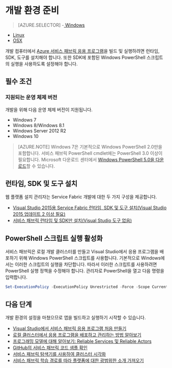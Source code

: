 <properties
   pageTitle="개발 환경 설정 | Microsoft Azure"
   description="런타임, SDK 및 도구를 설치하고 로컬 개발 클러스터를 만듭니다. 이 설정을 마치면 응용 프로그램을 빌드할 수 있습니다."
   services="service-fabric"
   documentationCenter=".net"
   authors="rwike77"
   manager="timlt"
   editor=""/>

<tags
   ms.service="service-fabric"
   ms.devlang="dotNet"
   ms.topic="get-started-article"
   ms.tgt_pltfrm="NA"
   ms.workload="NA"
   ms.date="09/13/2016"
   ms.author="ryanwi"/>

# 개발 환경 준비

> [AZURE.SELECTOR]
-[ Windows](service-fabric-get-started.md)
- [Linux](service-fabric-get-started-linux.md)
- [OSX](service-fabric-get-started-mac.md)

 개발 컴퓨터에서 [Azure 서비스 패브릭 응용 프로그램][1]을 빌드 및 실행하려면 런타임, SDK, 도구를 설치해야 합니다. 또한 SDK에 포함된 Windows PowerShell 스크립트의 실행을 사용하도록 설정해야 합니다.

## 필수 조건
### 지원되는 운영 체제 버전
개발을 위해 다음 운영 체제 버전이 지원됩니다.

- Windows 7
- Windows 8/Windows 8.1
- Windows Server 2012 R2
- Windows 10

>[AZURE.NOTE] Windows 7은 기본적으로 Windows PowerShell 2.0만을 포함합니다. 서비스 패브릭 PowerShell cmdlet에는 PowerShell 3.0 이상이 필요합니다. Microsoft 다운로드 센터에서 [Windows PowerShell 5.0을 다운로드][powershell5-download]할 수 있습니다.

## 런타임, SDK 및 도구 설치

웹 플랫폼 설치 관리자는 Service Fabric 개발에 대한 두 가지 구성을 제공합니다.

- [Visual Studio 2015용 Service Fabric 런타임, SDK 및 도구 설치(Visual Studio 2015 업데이트 2 이상 필요)][full-bundle-vs2015]
- [서비스 패브릭 런타임 및 SDK만 설치(Visual Studio 도구 없음)][core-sdk]

## PowerShell 스크립트 실행 활성화

서비스 패브릭은 로컬 개발 클러스터를 만들고 Visual Studio에서 응용 프로그램을 배포하기 위해 Windows PowerShell 스크립트를 사용합니다. 기본적으로 Windows에서는 이러한 스크립트의 실행을 차단합니다. 따라서 이러한 스크립트를 사용하려면 PowerShell 실행 정책을 수정해야 합니다. 관리자로 PowerShell을 열고 다음 명령을 입력합니다.

```powershell
Set-ExecutionPolicy -ExecutionPolicy Unrestricted -Force -Scope CurrentUser
```

## 다음 단계
개발 환경의 설정을 마쳤으므로 앱을 빌드하고 실행하기 시작할 수 있습니다.

- [Visual Studio에서 서비스 패브릭 응용 프로그램 처음 만들기](service-fabric-create-your-first-application-in-visual-studio.md)
- [로컬 클러스터에서 응용 프로그램을 배포하고 관리하는 방법 알아보기](service-fabric-get-started-with-a-local-cluster.md)
- [프로그래밍 모델에 대해 알아보기: Reliable Services 및 Reliable Actors](service-fabric-choose-framework.md)
- [GitHub의 서비스 패브릭 코드 샘플 확인](https://aka.ms/servicefabricsamples)
- [서비스 패브릭 탐색기를 사용하여 클러스터 시각화](service-fabric-visualizing-your-cluster.md)
- [서비스 패브릭 학습 경로를 따라 플랫폼에 대한 광범위한 소개 가져오기](https://azure.microsoft.com/documentation/learning-paths/service-fabric/)

[1]: http://azure.microsoft.com/campaigns/service-fabric/ "서비스 패브릭 캠페인 페이지"
[2]: http://go.microsoft.com/fwlink/?LinkId=517106 "VS RC"
[full-bundle-vs2015]: http://www.microsoft.com/web/handlers/webpi.ashx?command=getinstallerredirect&appid=MicrosoftAzure-ServiceFabric-VS2015 "VS 2015 WebPI 링크"
[full-bundle-dev15]: http://www.microsoft.com/web/handlers/webpi.ashx?command=getinstallerredirect&appid=MicrosoftAzure-ServiceFabric-Dev15 "Dev15 WebPI 링크"
[core-sdk]: http://www.microsoft.com/web/handlers/webpi.ashx?command=getinstallerredirect&appid=MicrosoftAzure-ServiceFabric-CoreSDK "핵심 SDK WebPI 링크"
[powershell5-download]: https://www.microsoft.com/ko-KR/download/details.aspx?id=50395

<!---HONumber=AcomDC_0928_2016-->